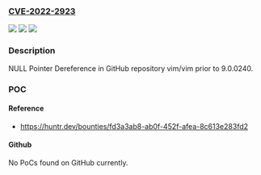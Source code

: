 ### [CVE-2022-2923](https://cve.mitre.org/cgi-bin/cvename.cgi?name=CVE-2022-2923)
![](https://img.shields.io/static/v1?label=Product&message=vim%2Fvim&color=blue)
![](https://img.shields.io/static/v1?label=Version&message=%3C%209.0.0240%20&color=brighgreen)
![](https://img.shields.io/static/v1?label=Vulnerability&message=CWE-476%20NULL%20Pointer%20Dereference&color=brighgreen)

### Description

NULL Pointer Dereference in GitHub repository vim/vim prior to 9.0.0240.

### POC

#### Reference
- https://huntr.dev/bounties/fd3a3ab8-ab0f-452f-afea-8c613e283fd2

#### Github
No PoCs found on GitHub currently.

